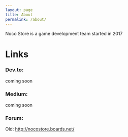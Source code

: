```yaml
---
layout: page
title: About
permalink: /about/
---
```


Noco Store is a game development team started in 2017

# Links

### Dev.to: 
coming soon

### Medium: 
coming soon

### Forum: 
Old: http://nocostore.boards.net/
